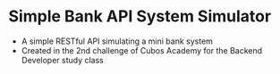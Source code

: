 # Simple Bank API System Simulator
- A simple RESTful API simulating a mini bank system
- Created in the 2nd challenge of Cubos Academy for the Backend Developer study class
